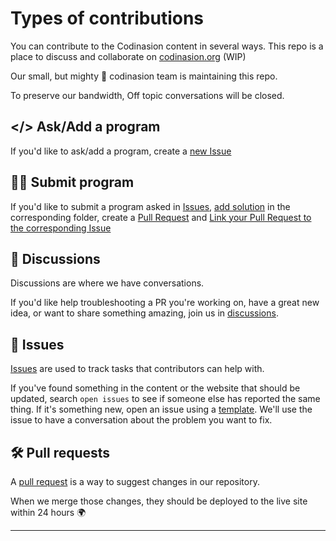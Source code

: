 # Types of contributions

You can contribute to the Codinasion content in several ways. This repo is a place to discuss and collaborate on [codinasion.org][9] (WIP)

Our small, but mighty :muscle: codinasion team is maintaining this repo.

To preserve our bandwidth, Off topic conversations will be closed.

## </> Ask/Add a program

If you'd like to ask/add a program, create a [new Issue][1]

## :man_technologist: Submit program

If you'd like to submit a program asked in [Issues][2], [add solution][3] in the corresponding folder, create a [Pull Request][4] and [Link your Pull Request to the corresponding Issue][5]

## :mega: Discussions

Discussions are where we have conversations.

If you'd like help troubleshooting a PR you're working on, have a great new idea, or want to share something amazing, join us in [discussions][6].

## :lady_beetle: Issues

[Issues][2] are used to track tasks that contributors can help with.

If you've found something in the content or the website that should be updated, search `open issues` to see if someone else has reported the same thing. If it's something new, open an issue using a [template][7]. We'll use the issue to have a conversation about the problem you want to fix.

## :hammer_and_wrench: Pull requests

A [pull request][8] is a way to suggest changes in our repository.

When we merge those changes, they should be deployed to the live site within 24 hours :earth_africa:

---

[1]: https://github.com/codinasion/program/issues/new?assignees=&labels=%F0%9F%93%9D+content&template=submit_program.yml "Ask/Add a program"
[2]: https://github.com/codinasion/program/issues "Issues"
[3]: ./CONTRIBUTING.md#make-changes "Make changes"
[4]: ./CONTRIBUTING.md#solve-an-issue "Solve an Issue"
[5]: https://docs.github.com/en/issues/tracking-your-work-with-issues/linking-a-pull-request-to-an-issue "Link PR to an Issue"
[6]: https://github.com/orgs/codinasion/discussions "Discussions"
[7]: https://github.com/codinasion/program/issues/new/choose "Issue Template"
[8]: https://github.com/codinasion/program/pulls "Pull Requests"
[9]: https://codinasion.org/ "Work In Progress"
